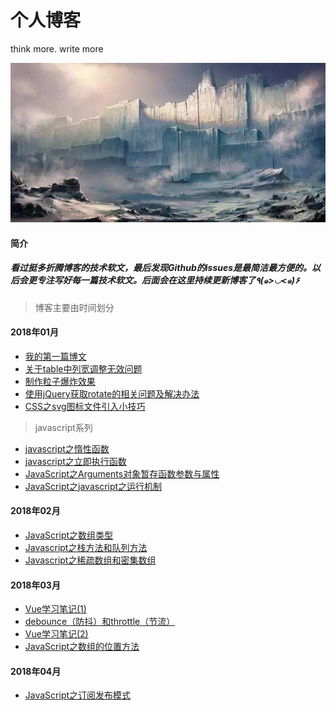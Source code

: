# 个人博客
think more. write more

![](images/timg.jpg)


#### 简介
##### 看过挺多折腾博客的技术软文，最后发现Github的issues是最简洁最方便的。以后会更专注写好每一篇技术软文。后面会在这里持续更新博客了٩(๑>◡<๑)۶ 

> 博客主要由时间划分
#### 2018年01月
+ [我的第一篇博文](https://github.com/zenghangyu/blog/issues/1) <br>
+ [关于table中列宽调整无效问题](https://github.com/zenghangyu/blog/issues/2)
+ [制作粒子爆炸效果](https://github.com/zenghangyu/blog/issues/3)
+ [使用jQuery获取rotate的相关问题及解决办法](https://github.com/zenghangyu/blog/issues/7)
+ [CSS之svg图标文件引入小技巧](https://github.com/zenghangyu/blog/issues/8)
> javascript系列
+ [javascript之惰性函数](https://github.com/zenghangyu/blog/issues/4)
+ [javascript之立即执行函数](https://github.com/zenghangyu/blog/issues/5)
+ [JavaScript之Arguments对象暂存函数参数与属性 ](https://github.com/zenghangyu/blog/issues/6)
+ [JavaScript之javascript之运行机制](https://github.com/zenghangyu/blog/blob/master/javascript%E8%BD%AC%E8%BD%BD%E7%B3%BB%E5%88%97/javascript%E4%B9%8B%E8%BF%90%E8%A1%8C%E6%9C%BA%E5%88%B6.md)

#### 2018年02月
+ [JavaScript之数组类型 ](https://github.com/zenghangyu/blog/issues/9)
+ [Javascript之栈方法和队列方法 ](https://github.com/zenghangyu/blog/issues/10)
+ [Javascript之稀疏数组和密集数组](https://github.com/zenghangyu/blog/issues/11)

#### 2018年03月
+ [Vue学习笔记(1)](https://github.com/zenghangyu/blog/issues/12)
+ [debounce（防抖）和throttle（节流）](https://github.com/zenghangyu/blog/issues/13)
+ [Vue学习笔记(2)](https://github.com/zenghangyu/blog/issues/14)
+ [JavaScript之数组的位置方法 ](https://github.com/zenghangyu/blog/issues/15)

#### 2018年04月
+ [JavaScript之订阅发布模式](https://github.com/zenghangyu/blog/issues/16)
